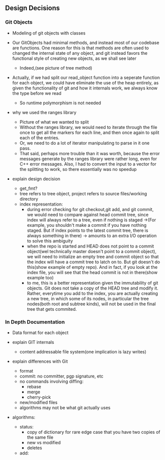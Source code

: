 ## Design Decisions

### Git Objects
* Modeling of git objects with classes
* Our GitObjects had minimal methods, and instead most of our codebase are functions. One reason for this is that methods are often used to changed the internal state of any object, and git instead favors the functional style of creating new objects, as we shall see later
    * Indeed,(see picture of tree method)
* Actually, if we had split our read_object function into a seperate function for each object, we could have eliminate the use of the heap entirely, as given the functionality of git and how it internals work, we always know the type before we read
    * So runtime polymorphism is not needed
* why we used the ranges library
    * Picture of what we wanted to split
    * Without the ranges library, we would need to iterate through the file once to get all the markers for each line, and then once again to split each of the entries.
    * Or, we need to do a lot of iterator manipulating to parse in it one pass.
    * That said, perhaps more trouble than it was worth, because the error messages generate by the ranges library were rather long, even for C++ error messages. Also, I had to convert the input to a vector for the splitting to work, so there essentially was no speedup

* explain design decision
    * get_fmt?
    * tree refers to tree object, project refers to source files/working directory
    * index representation:
        - during error checking for git checkout,git add, and git commit, we would need to compare against head commit tree, since index will always refer to a tree, even if nothing is staged ->(For example, you shouldn't make a commit if you have nothing staged. But if index points to the latest commit tree, there is always something in there) -> amounts to an extra I/O operation to solve this ambiguity
        - when the repo is started and HEAD does not point to a commit object(wel technically master doesn't point to a commit object), we will need to initialize an empty tree and commit object so that the index will have a commit tree to latch on to. But git doesn't do this(show example of empty repo). And in fact, if you look at the index file, you will see that the head commit is not in there(show example too)
        - to me, this is a better representation given the immutability of git objects. Git does not take a copy of the HEAD tree and modify it. Rather, everytime you add to the index, you are actually creating a new tree, in which some of its nodes, in particular the tree nodes(both root and subtree kinds), will not be used in the final tree that gets commited.

### In Depth Documentation
* Data format for each object
* explain GIT internals
    * content addressable file system(one implication is lazy writes)
* explain differences with Git
    * format
    * commit: no committer, pgp signature, etc
    * no commands involving diffing:
        * rebase
        * merge
        * cherry-pick
    * new/modified files
    * algorithms may not be what git actually uses

* algorithms:
    * status:
        - copy of dictionary for rare edge case that you have two copies of the same file
        - new vs modified
        - deletes
    * add:
